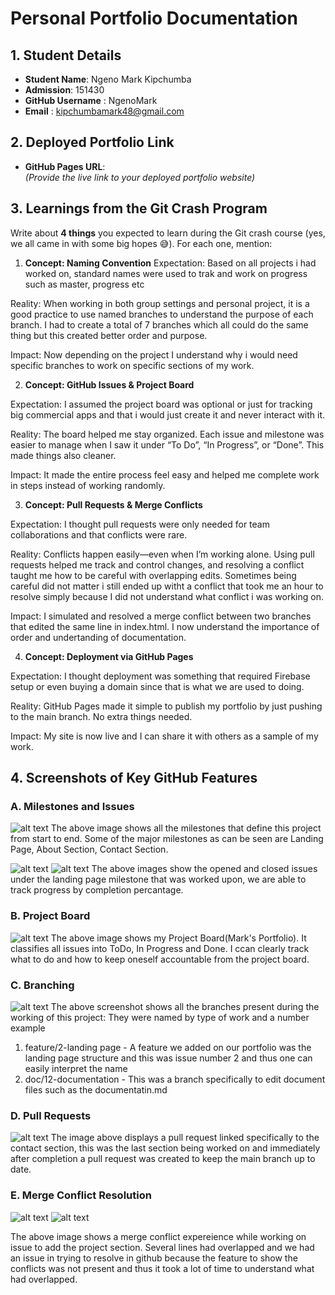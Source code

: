# Personal Portfolio Documentation

## 1. Student Details

- **Student Name**: Ngeno Mark Kipchumba
- **Admission**: 151430
- **GitHub Username** : NgenoMark
- **Email** : kipchumbamark48@gmail.com

## 2. Deployed Portfolio Link

- **GitHub Pages URL**:  
  _(Provide the live link to your deployed portfolio website)_

## 3. Learnings from the Git Crash Program

Write about **4 things** you expected to learn during the Git crash course (yes, we all came in with some big hopes 😅).
For each one, mention:
1. **Concept: Naming Convention**
Expectation: Based on all projects i had worked on, standard names were used to trak and work on progress such as master, progress etc

Reality: When working in both group settings and personal project, it is a good practice to use named branches to understand the purpose of each branch. I had to create a total of 7 branches which all could do the same thing but this created better order and purpose.

Impact: Now depending on the project I understand why i would need specific branches to work on specific sections of my work.

2. **Concept: GitHub Issues & Project Board**

Expectation: I assumed the project board was optional or just for tracking big commercial apps and that i would just create it and never interact with it.

Reality: The board helped me stay organized. Each issue and milestone was easier to manage when I saw it under “To Do”, “In Progress”, or “Done”. This made things also cleaner.

Impact: It made the entire process feel easy and helped me complete work in steps instead of working randomly.


3. **Concept: Pull Requests & Merge Conflicts**

Expectation: I thought pull requests were only needed for team collaborations and that conflicts were rare.

Reality: Conflicts happen easily—even when I’m working alone. Using pull requests helped me track and control changes, and resolving a conflict taught me how to be careful with overlapping edits. Sometimes being careful did not matter i still ended up witht a conflict that took me an hour to resolve simply because I did not  understand what conflict i was working on.

Impact: I simulated and resolved a merge conflict between two branches that edited the same line in index.html. I now understand the importance of order and undertanding of documentation.


4. **Concept: Deployment via GitHub Pages**

Expectation: I thought deployment was something that required Firebase setup or even buying a domain since that is what we are used to doing.

Reality: GitHub Pages made it simple to publish my portfolio by just pushing to the main branch. No extra things needed.

Impact: My site is now live and I can share it with others as a sample of my work.


## 4. Screenshots of Key GitHub Features

### A. Milestones and Issues

![alt text](image.png)
The above image shows all the milestones that define this project from start to end. Some of the major milestones as can be seen are Landing Page, About Section, Contact Section.


![alt text](image-1.png)
![alt text](image-2.png)
The above images show the opened and closed issues under the landing page milestone that was worked upon, we are able to track progress by completion percantage.



### B. Project Board

![alt text](image-3.png)
The above image shows my Project Board(Mark's Portfolio).
It classifies all issues into ToDo, In Progress and Done.
I ccan clearly track what to do and how to keep oneself accountable from the project board.



### C. Branching

![alt text](image-7.png)
The above screenshot shows all the branches present during the working of this project:
They were named by type of work and a number
example 
1. feature/2-landing page - A feature we added on our portfolio was the landing page structure and this was issue number 2 and thus one can easily interpret the name
2. doc/12-documentation - This was a branch specifically to edit document files such as the documentatin.md



### D. Pull Requests

![alt text](image-4.png)
The image above displays a pull request linked specifically to the contact section, this was the last section being worked on and immediately after completion a pull request was created to keep the main branch up to date. 



### E. Merge Conflict Resolution

![alt text](image-5.png)
![alt text](image-6.png)

The above image shows a merge conflict expereience while working on issue to add the project section.
Several lines had overlapped and we had an issue in trying to resolve in github because the feature to show the conflicts was not present and thus it took a lot of time to understand what had overlapped.
